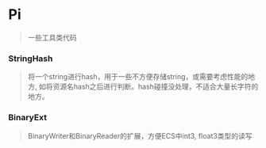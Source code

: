 # Pi
> 一些工具类代码

### StringHash
> 将一个string进行hash，用于一些不方便存储string，或需要考虑性能的地方, 如将资源名hash之后进行判断。hash碰撞没处理，不适合大量长字符的地方。

### BinaryExt
> BinaryWriter和BinaryReader的扩展，方便ECS中int3, float3类型的读写
